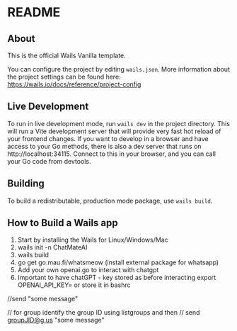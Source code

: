 # README

## About

This is the official Wails Vanilla template.

You can configure the project by editing `wails.json`. More information about the project settings can be found
here: https://wails.io/docs/reference/project-config

## Live Development

To run in live development mode, run `wails dev` in the project directory. This will run a Vite development
server that will provide very fast hot reload of your frontend changes. If you want to develop in a browser
and have access to your Go methods, there is also a dev server that runs on http://localhost:34115. Connect
to this in your browser, and you can call your Go code from devtools.

## Building

To build a redistributable, production mode package, use `wails build`.

## How to Build a Wails app

1. Start by installing the Wails for Linux/Windows/Mac
2. wails init -n ChatMateAI
3. wails build
4. go get go.mau.fi/whatsmeow (install external package for whatsapp)
5. Add your own openai.go to interact with chatgpt
6. Important to have chatGPT - key stored as before interacting
   export OPENAI_API_KEY=<your API key> or store it in bashrc

//send <phone num> "some message"

// for group identify the group ID using listgroups and then
// send <groupJID@g.us> "some message"
